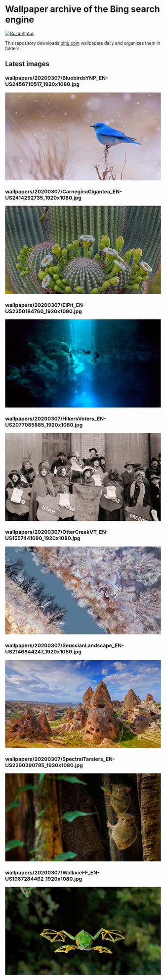 # Wallpaper archive of the Bing search engine

[![Build Status](https://travis-ci.org/kijart/bing-daily-images-dl.svg?branch=wallpapers)](https://travis-ci.org/kijart/bing-daily-images-dl)

This repository downloads [bing.com](https://www.bing.com) wallpapers daily and organizes them in folders.

## Latest images

<!-- Wallpapers -->

### wallpapers/20200307/BluebirdsYNP_EN-US2456710517_1920x1080.jpg

![wallpapers/20200307/BluebirdsYNP_EN-US2456710517_1920x1080.jpg](wallpapers/20200307/BluebirdsYNP_EN-US2456710517_1920x1080.jpg)

### wallpapers/20200307/CarnegieaGigantea_EN-US2414292735_1920x1080.jpg

![wallpapers/20200307/CarnegieaGigantea_EN-US2414292735_1920x1080.jpg](wallpapers/20200307/CarnegieaGigantea_EN-US2414292735_1920x1080.jpg)

### wallpapers/20200307/ElPit_EN-US2350184760_1920x1080.jpg

![wallpapers/20200307/ElPit_EN-US2350184760_1920x1080.jpg](wallpapers/20200307/ElPit_EN-US2350184760_1920x1080.jpg)

### wallpapers/20200307/HikersVoters_EN-US2077085885_1920x1080.jpg

![wallpapers/20200307/HikersVoters_EN-US2077085885_1920x1080.jpg](wallpapers/20200307/HikersVoters_EN-US2077085885_1920x1080.jpg)

### wallpapers/20200307/OtterCreekVT_EN-US1557441690_1920x1080.jpg

![wallpapers/20200307/OtterCreekVT_EN-US1557441690_1920x1080.jpg](wallpapers/20200307/OtterCreekVT_EN-US1557441690_1920x1080.jpg)

### wallpapers/20200307/SeussianLandscape_EN-US2146844247_1920x1080.jpg

![wallpapers/20200307/SeussianLandscape_EN-US2146844247_1920x1080.jpg](wallpapers/20200307/SeussianLandscape_EN-US2146844247_1920x1080.jpg)

### wallpapers/20200307/SpectralTarsiers_EN-US2290390785_1920x1080.jpg

![wallpapers/20200307/SpectralTarsiers_EN-US2290390785_1920x1080.jpg](wallpapers/20200307/SpectralTarsiers_EN-US2290390785_1920x1080.jpg)

### wallpapers/20200307/WallaceFF_EN-US1967284462_1920x1080.jpg

![wallpapers/20200307/WallaceFF_EN-US1967284462_1920x1080.jpg](wallpapers/20200307/WallaceFF_EN-US1967284462_1920x1080.jpg)

